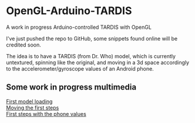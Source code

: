 # OpenGL-Arduino-TARDIS
A work in progress Arduino-controlled TARDIS with OpenGL

I've just pushed the repo to GitHub, some snippets found online will be credited soon.

The idea is to have a TARDIS (from Dr. Who) model, which is currently untextured, spinning like the original, 
and moving in a 3d space accordingly to the accelerometer/gyroscope values of an Android phone.

## Some work in progress multimedia
[First model loading](https://www.instagram.com/p/BYeMFbLg-4Z/?taken-by=magicleon94)<br>
[Moving the first steps](https://www.instagram.com/p/BYiS7sDgznq/?taken-by=magicleon94)<br>
[First steps with the phone values](https://www.instagram.com/p/BZB_yHzABuz/?taken-by=magicleon94)<br>
